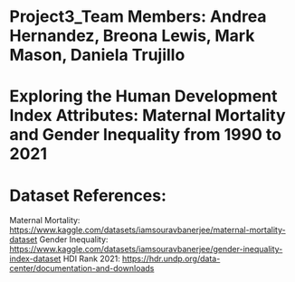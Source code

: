 # Project3_Team Members: Andrea Hernandez, Breona Lewis, Mark Mason, Daniela Trujillo
# Exploring the Human Development Index Attributes: Maternal Mortality and Gender Inequality from 1990 to 2021






# Dataset References:
Maternal Mortality: https://www.kaggle.com/datasets/iamsouravbanerjee/maternal-mortality-dataset
Gender Inequality: https://www.kaggle.com/datasets/iamsouravbanerjee/gender-inequality-index-dataset
HDI Rank 2021: https://hdr.undp.org/data-center/documentation-and-downloads
